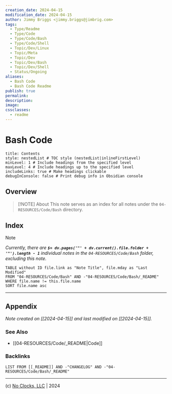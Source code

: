 ```yaml
---
creation_date: 2024-04-15
modification_date: 2024-04-15
author: Jimmy Briggs <jimmy.briggs@jimbrig.com>
tags:
  - Type/Readme
  - Type/Code
  - Type/Code/Bash
  - Type/Code/Shell
  - Topic/Dev/Linux
  - Topic/Meta
  - Topic/Dev
  - Topic/Dev/Bash
  - Topic/Dev/Shell
  - Status/Ongoing
aliases:
  - Bash Code
  - Bash Code Readme
publish: true
permalink:
description:
image:
cssclasses:
  - readme
---
```



# Bash Code

```table-of-contents
title: Contents 
style: nestedList # TOC style (nestedList|inlineFirstLevel)
minLevel: 1 # Include headings from the specified level
maxLevel: 4 # Include headings up to the specified level
includeLinks: true # Make headings clickable
debugInConsole: false # Print debug info in Obsidian console
```

## Overview

> [!NOTE] About
> This note serves as an index for all notes under the `04-RESOURCES/Code/Bash` directory.

## Index

> [!NOTE]
> *Currently, there are **`$= dv.pages('"' + dv.current().file.folder + '"').length - 1`**  individual notes in the `04-RESOURCES/Code/Bash` folder, excluding this note.*

```dataview
TABLE without ID file.link as "Note Title", file.mday as "Last Modified"
FROM "04-RESOURCES/Code/Bash" AND -"04-RESOURCES/Code/Bash/_README"
WHERE file.name != this.file.name
SORT file.name asc
```

***

## Appendix

*Note created on [[2024-04-15]] and last modified on [[2024-04-15]].*

### See Also

- [[04-RESOURCES/Code/_README|Code]]

### Backlinks

```dataview
LIST FROM [[_README]] AND -"CHANGELOG" AND -"04-RESOURCES/Code/Bash/_README"
```

***

(c) [No Clocks, LLC](https://github.com/noclocks) | 2024